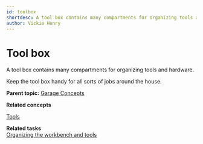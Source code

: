 ```yaml
---
id: toolbox
shortdesc: A tool box contains many compartments for organizing tools and hardware.
author: Vickie Henry
---
```


# Tool box

A tool box contains many compartments for organizing tools and hardware.

Keep the tool box handy for all sorts of jobs around the house.

**Parent topic:** [Garage Concepts](garageconceptsoverview.md "A well-stocked garage can be the envy of the neighborhood.")

**Related concepts**  

[Tools](tools.md "Invest in a good set of tools for doing all kinds of tasks around the house.")

**Related tasks**  
[Organizing the workbench and tools](organizing.md "Keep your garage neat by organizing the things you keep in the garage.")



